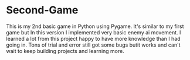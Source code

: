# Second-Game
This is my 2nd basic game in Python using Pygame. It's similar to my first game but In this version I implemented very basic enemy ai movement. I learned a lot from this project happy to have more knowledge than I had going in. Tons of trial and error still got some bugs butit works and can't wait to keep building projects and learning more.
